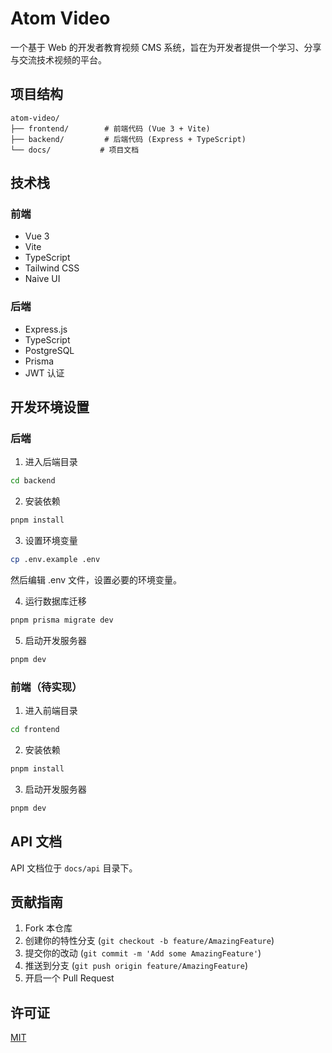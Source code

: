 # Atom Video

一个基于 Web 的开发者教育视频 CMS 系统，旨在为开发者提供一个学习、分享与交流技术视频的平台。

## 项目结构

```
atom-video/
├── frontend/        # 前端代码 (Vue 3 + Vite)
├── backend/         # 后端代码 (Express + TypeScript)
└── docs/           # 项目文档
```

## 技术栈

### 前端
- Vue 3
- Vite
- TypeScript
- Tailwind CSS
- Naive UI

### 后端
- Express.js
- TypeScript
- PostgreSQL
- Prisma
- JWT 认证

## 开发环境设置

### 后端
1. 进入后端目录
```bash
cd backend
```

2. 安装依赖
```bash
pnpm install
```

3. 设置环境变量
```bash
cp .env.example .env
```
然后编辑 .env 文件，设置必要的环境变量。

4. 运行数据库迁移
```bash
pnpm prisma migrate dev
```

5. 启动开发服务器
```bash
pnpm dev
```

### 前端（待实现）
1. 进入前端目录
```bash
cd frontend
```

2. 安装依赖
```bash
pnpm install
```

3. 启动开发服务器
```bash
pnpm dev
```

## API 文档

API 文档位于 `docs/api` 目录下。

## 贡献指南

1. Fork 本仓库
2. 创建你的特性分支 (`git checkout -b feature/AmazingFeature`)
3. 提交你的改动 (`git commit -m 'Add some AmazingFeature'`)
4. 推送到分支 (`git push origin feature/AmazingFeature`)
5. 开启一个 Pull Request

## 许可证

[MIT](LICENSE) 